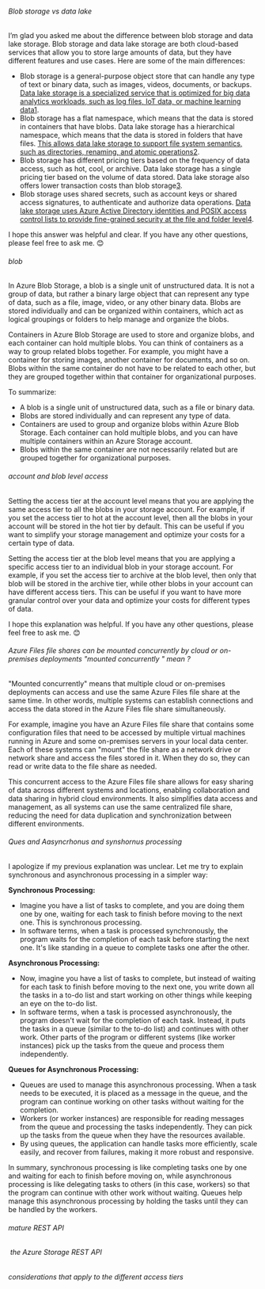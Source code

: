 
###### Blob storage vs data lake
I’m glad you asked me about the difference between blob storage and data lake storage. Blob storage and data lake storage are both cloud-based services that allow you to store large amounts of data, but they have different features and use cases. Here are some of the main differences:

- Blob storage is a general-purpose object store that can handle any type of text or binary data, such as images, videos, documents, or backups. [Data lake storage is a specialized service that is optimized for big data analytics workloads, such as log files, IoT data, or machine learning data](https://docs.microsoft.com/en-us/azure/data-lake-store/data-lake-store-comparison-with-blob-storage)[1](https://docs.microsoft.com/en-us/azure/data-lake-store/data-lake-store-comparison-with-blob-storage).
- Blob storage has a flat namespace, which means that the data is stored in containers that have blobs. Data lake storage has a hierarchical namespace, which means that the data is stored in folders that have files. [This allows data lake storage to support file system semantics, such as directories, renaming, and atomic operations](https://learn.microsoft.com/en-us/azure/data-lake-store/data-lake-store-comparison-with-blob-storage)[2](https://learn.microsoft.com/en-us/azure/data-lake-store/data-lake-store-comparison-with-blob-storage).
- Blob storage has different pricing tiers based on the frequency of data access, such as hot, cool, or archive. Data lake storage has a single pricing tier based on the volume of data stored. Data lake storage also offers lower transaction costs than blob storage[3](https://medium.com/awesome-azure/azure-difference-between-azure-blob-storage-and-azure-data-lake-storage-comparison-azure-blob-vs-adls-gen2-81af5ef2a6e1).
- Blob storage uses shared secrets, such as account keys or shared access signatures, to authenticate and authorize data operations. [Data lake storage uses Azure Active Directory identities and POSIX access control lists to provide fine-grained security at the file and folder level](https://www.smikar.com/azure-data-lake-vs-blob/)[4](https://www.smikar.com/azure-data-lake-vs-blob/).

I hope this answer was helpful and clear. If you have any other questions, please feel free to ask me. 😊


###### blob
In Azure Blob Storage, a blob is a single unit of unstructured data. It is not a group of data, but rather a binary large object that can represent any type of data, such as a file, image, video, or any other binary data. Blobs are stored individually and can be organized within containers, which act as logical groupings or folders to help manage and organize the blobs.

Containers in Azure Blob Storage are used to store and organize blobs, and each container can hold multiple blobs. You can think of containers as a way to group related blobs together. For example, you might have a container for storing images, another container for documents, and so on. Blobs within the same container do not have to be related to each other, but they are grouped together within that container for organizational purposes.

To summarize:
- A blob is a single unit of unstructured data, such as a file or binary data.
- Blobs are stored individually and can represent any type of data.
- Containers are used to group and organize blobs within Azure Blob Storage. Each container can hold multiple blobs, and you can have multiple containers within an Azure Storage account.
- Blobs within the same container are not necessarily related but are grouped together for organizational purposes.




###### account and blob level access
Setting the access tier at the account level means that you are applying the same access tier to all the blobs in your storage account. For example, if you set the access tier to hot at the account level, then all the blobs in your account will be stored in the hot tier by default. This can be useful if you want to simplify your storage management and optimize your costs for a certain type of data.

Setting the access tier at the blob level means that you are applying a specific access tier to an individual blob in your storage account. For example, if you set the access tier to archive at the blob level, then only that blob will be stored in the archive tier, while other blobs in your account can have different access tiers. This can be useful if you want to have more granular control over your data and optimize your costs for different types of data.

I hope this explanation was helpful. If you have any other questions, please feel free to ask me. 😊

###### Azure Files file shares can be mounted concurrently by cloud or on-premises deployments "mounted concurrently " mean ?
"Mounted concurrently" means that multiple cloud or on-premises deployments can access and use the same Azure Files file share at the same time. In other words, multiple systems can establish connections and access the data stored in the Azure Files file share simultaneously.

For example, imagine you have an Azure Files file share that contains some configuration files that need to be accessed by multiple virtual machines running in Azure and some on-premises servers in your local data center. Each of these systems can "mount" the file share as a network drive or network share and access the files stored in it. When they do so, they can read or write data to the file share as needed.

This concurrent access to the Azure Files file share allows for easy sharing of data across different systems and locations, enabling collaboration and data sharing in hybrid cloud environments. It also simplifies data access and management, as all systems can use the same centralized file share, reducing the need for data duplication and synchronization between different environments.




###### Ques and Aasyncrhonus and synshornus processing
I apologize if my previous explanation was unclear. Let me try to explain synchronous and asynchronous processing in a simpler way:

**Synchronous Processing:**
- Imagine you have a list of tasks to complete, and you are doing them one by one, waiting for each task to finish before moving to the next one. This is synchronous processing.
- In software terms, when a task is processed synchronously, the program waits for the completion of each task before starting the next one. It's like standing in a queue to complete tasks one after the other.

**Asynchronous Processing:**
- Now, imagine you have a list of tasks to complete, but instead of waiting for each task to finish before moving to the next one, you write down all the tasks in a to-do list and start working on other things while keeping an eye on the to-do list.
- In software terms, when a task is processed asynchronously, the program doesn't wait for the completion of each task. Instead, it puts the tasks in a queue (similar to the to-do list) and continues with other work. Other parts of the program or different systems (like worker instances) pick up the tasks from the queue and process them independently.

**Queues for Asynchronous Processing:**
- Queues are used to manage this asynchronous processing. When a task needs to be executed, it is placed as a message in the queue, and the program can continue working on other tasks without waiting for the completion.
- Workers (or worker instances) are responsible for reading messages from the queue and processing the tasks independently. They can pick up the tasks from the queue when they have the resources available.
- By using queues, the application can handle tasks more efficiently, scale easily, and recover from failures, making it more robust and responsive.

In summary, synchronous processing is like completing tasks one by one and waiting for each to finish before moving on, while asynchronous processing is like delegating tasks to others (in this case, workers) so that the program can continue with other work without waiting. Queues help manage this asynchronous processing by holding the tasks until they can be handled by the workers.
###### mature REST API

######  the Azure Storage REST API

###### considerations that apply to the different access tiers

###### 
